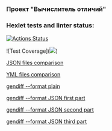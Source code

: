 ### Проект "Вычислитель отличий"

### Hexlet tests and linter status:
[![Actions Status](https://github.com/valeriot-fr/frontend-project-46/actions/workflows/hexlet-check.yml/badge.svg)](https://github.com/valeriot-fr/frontend-project-46/actions)

![Test Coverage](<a href="https://codeclimate.com/github/valeriot-fr/frontend-project-46/test_coverage"><img src="https://api.codeclimate.com/v1/badges/84c484105735bc02003a/test_coverage" /></a>)


<a href="./img/json_files_comparisomn.png">JSON files comparison</a>

<a href="./img/yml_files_comparison.png">YML files comparison</a>

<a href="./img/format_plain.png">gendiff --format plain</a>

<a href="./img/format_json.png">gendiff --format JSON first part</a>

<a href="./img/format_json_2.png">gendiff --format JSON second part</a>

<a href="./img/format_json_3.png">gendiff --format JSON third part</a>
